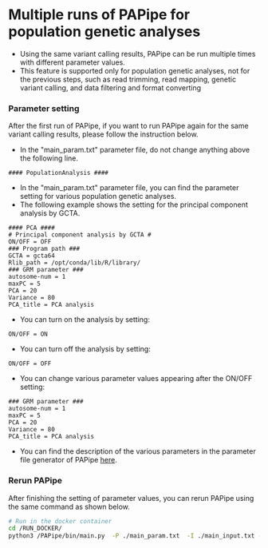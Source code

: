 
# Multiple runs of PAPipe for population genetic analyses 

- Using the same variant calling results, PAPipe can be run multiple times with different parameter values.
- This feature is supported only for population genetic analyses, not for the previous steps, such as read trimming, read mapping, genetic variant calling, and data filtering and format converting 

### Parameter setting 

After the first run of PAPipe, if you want to run PAPipe again for the same variant calling results, please follow the instruction below.

- In the "main_param.txt" parameter file, do not change anything above the following line.
```
#### PopulationAnalysis ####
```

- In the "main_param.txt" parameter file, you can find the parameter setting for various population genetic analyses.
- The following example shows the setting for the principal component analysis by GCTA.

```
#### PCA ####
# Principal component analysis by GCTA #
ON/OFF = OFF
### Program path ###
GCTA = gcta64
Rlib_path = /opt/conda/lib/R/library/
### GRM parameter ###
autosome-num = 1
maxPC = 5
PCA = 20
Variance = 80
PCA_title = PCA analysis
```
- You can turn on the analysis by setting:
```
ON/OFF = ON
```
- You can turn off the analysis by setting:
```
ON/OFF = OFF
```
- You can change various parameter values appearing after the ON/OFF setting:
```
### GRM parameter ###
autosome-num = 1
maxPC = 5
PCA = 20
Variance = 80
PCA_title = PCA analysis
```
- You can find the description of the various parameters in the parameter file generator of PAPipe [here](http://bioinfo.konkuk.ac.kr/PAPipe/parameter_builder/).

### Rerun PAPipe

After finishing the setting of parameter values, you can rerun PAPipe using the same command as shown below.

```bash
# Run in the docker container
cd /RUN_DOCKER/
python3 /PAPipe/bin/main.py  -P ./main_param.txt  -I ./main_input.txt -A ./main_sample.txt &> ./log
```

